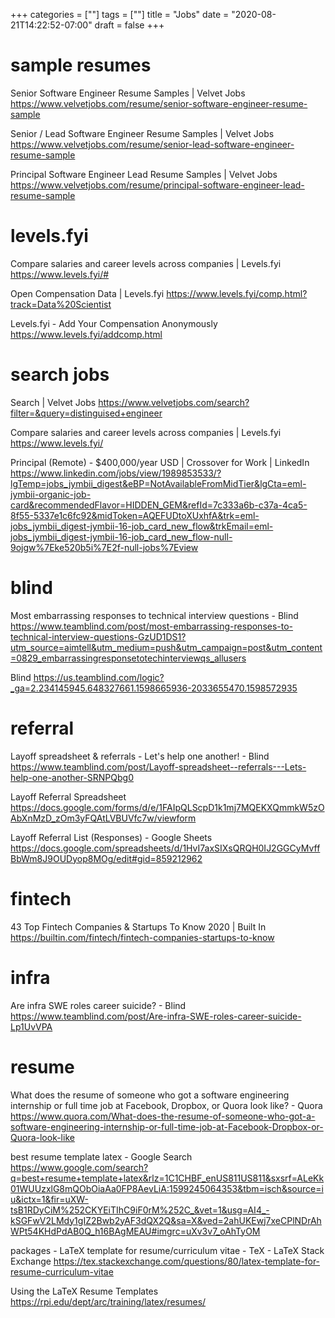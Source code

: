 +++
categories = [""]
tags = [""]
title = "Jobs"
date = "2020-08-21T14:22:52-07:00"
draft = false
+++

# sample resumes

Senior Software Engineer Resume Samples | Velvet Jobs
https://www.velvetjobs.com/resume/senior-software-engineer-resume-sample

Senior / Lead Software Engineer Resume Samples | Velvet Jobs
https://www.velvetjobs.com/resume/senior-lead-software-engineer-resume-sample

Principal Software Engineer Lead Resume Samples | Velvet Jobs
https://www.velvetjobs.com/resume/principal-software-engineer-lead-resume-sample

# levels.fyi

Compare salaries and career levels across companies | Levels.fyi
https://www.levels.fyi/#

Open Compensation Data | Levels.fyi
https://www.levels.fyi/comp.html?track=Data%20Scientist

Levels.fyi - Add Your Compensation Anonymously
https://www.levels.fyi/addcomp.html

# search jobs

Search | Velvet Jobs
https://www.velvetjobs.com/search?filter=&query=distinguised+engineer

Compare salaries and career levels across companies | Levels.fyi
https://www.levels.fyi/

Principal (Remote) - $400,000/year USD | Crossover for Work | LinkedIn
https://www.linkedin.com/jobs/view/1989853533/?lgTemp=jobs_jymbii_digest&eBP=NotAvailableFromMidTier&lgCta=eml-jymbii-organic-job-card&recommendedFlavor=HIDDEN_GEM&refId=7c333a6b-c37a-4ca5-8f55-5337e1c6fc92&midToken=AQEFUDtoXUxhfA&trk=eml-jobs_jymbii_digest-jymbii-16-job_card_new_flow&trkEmail=eml-jobs_jymbii_digest-jymbii-16-job_card_new_flow-null-9ojgw%7Eke520b5i%7E2f-null-jobs%7Eview

# blind

Most embarrassing responses to technical interview questions - Blind
https://www.teamblind.com/post/most-embarrassing-responses-to-technical-interview-questions-GzUD1DS1?utm_source=aimtell&utm_medium=push&utm_campaign=post&utm_content=0829_embarrassingresponsetotechinterviewqs_allusers

Blind
https://us.teamblind.com/logic?_ga=2.234145945.648327661.1598665936-2033655470.1598572935

# referral

Layoff spreadsheet & referrals - Let's help one another! - Blind
https://www.teamblind.com/post/Layoff-spreadsheet--referrals---Lets-help-one-another-SRNPQbg0

Layoff Referral Spreadsheet
https://docs.google.com/forms/d/e/1FAIpQLScpD1k1mj7MQEKXQmmkW5zOAbXnMzD_zOm3yFQAtLVBUVfc7w/viewform

Layoff Referral List (Responses) - Google Sheets
https://docs.google.com/spreadsheets/d/1HvI7axSIXsQRQH0IJ2GGCyMvffBbWm8J9OUDyop8MOg/edit#gid=859212962

# fintech

43 Top Fintech Companies & Startups To Know 2020 | Built In
https://builtin.com/fintech/fintech-companies-startups-to-know

# infra
Are infra SWE roles career suicide? - Blind
https://www.teamblind.com/post/Are-infra-SWE-roles-career-suicide-Lp1UvVPA

# resume

What does the resume of someone who got a software engineering internship or full time job at Facebook, Dropbox, or Quora look like? - Quora
https://www.quora.com/What-does-the-resume-of-someone-who-got-a-software-engineering-internship-or-full-time-job-at-Facebook-Dropbox-or-Quora-look-like

best resume template latex - Google Search
https://www.google.com/search?q=best+resume+template+latex&rlz=1C1CHBF_enUS811US811&sxsrf=ALeKk01WUUzxlG8mQObOiaAa0FP8AevLiA:1599245064353&tbm=isch&source=iu&ictx=1&fir=uXW-tsB1RDyCiM%252CKYEiTIhC9iF0rM%252C_&vet=1&usg=AI4_-kSGFwV2LMdy1gIZ2Bwb2yAF3dQX2Q&sa=X&ved=2ahUKEwj7xeCPlNDrAhWPt54KHdPdAB0Q_h16BAgMEAU#imgrc=uXv3v7_oAhTyOM

packages - LaTeX template for resume/curriculum vitae - TeX - LaTeX Stack Exchange
https://tex.stackexchange.com/questions/80/latex-template-for-resume-curriculum-vitae

Using the LaTeX Resume Templates
https://rpi.edu/dept/arc/training/latex/resumes/

